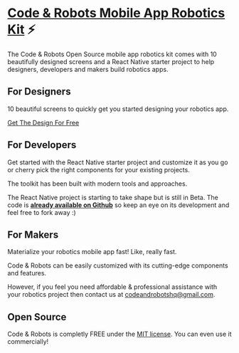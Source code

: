 # [Code & Robots Mobile App Robotics Kit](http://codeandrobots.com) ⚡

The Code & Robots Open Source mobile app robotics kit comes with 10 beautifully designed screens and a React Native starter project to help designers, developers and makers build robotics apps.

## For Designers

10 beautiful screens to quickly get you started designing your robotics app.

[Get The Design For Free](https://www.figma.com/file/glet2oR8FeFN12Y60CxeSOPi/Code-and-Robots/duplicate)

## For Developers

Get started with the React Native starter project and customize it as you go or cherry pick the right components for your existing projects.

The toolkit has been built with modern tools and approaches.

The React Native project is starting to take shape but is still in Beta. The code is **[already available on Github](https://github.com/codeandrobots/codeandrobots-app)** so keep an eye on its development and feel free to fork away :)

## For Makers

Materialize your robotics mobile app fast! Like, really fast.

Code & Robots can be easily customized with its cutting-edge components and features.

However, if you feel you need affordable & professional assistance with your robotics project then contact us at [codeandrobotshq@gmail.com](mailto:codeandrobotshq@gmail.com).

## Open Source

Code & Robots is completly FREE under the [MIT license](LICENSE). You can even use it commercially!
